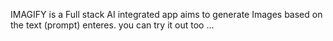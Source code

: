 IMAGIFY is a Full stack AI integrated app aims to generate Images based on the text (prompt) enteres.
you can try it out too ...
